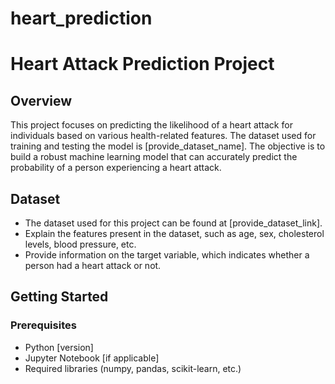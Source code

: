 # heart_prediction
# Heart Attack Prediction Project

## Overview

This project focuses on predicting the likelihood of a heart attack for individuals based on various health-related features. The dataset used for training and testing the model is [provide_dataset_name]. The objective is to build a robust machine learning model that can accurately predict the probability of a person experiencing a heart attack.

## Dataset

- The dataset used for this project can be found at [provide_dataset_link].
- Explain the features present in the dataset, such as age, sex, cholesterol levels, blood pressure, etc.
- Provide information on the target variable, which indicates whether a person had a heart attack or not.

## Getting Started

### Prerequisites

- Python [version]
- Jupyter Notebook [if applicable]
- Required libraries (numpy, pandas, scikit-learn, etc.)
